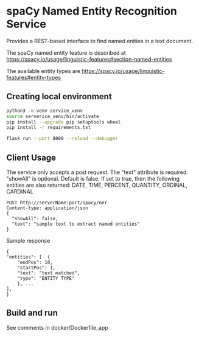 # spaCy Named Entity Recognition Service
Provides a REST-based interface to find named enities in a text document.

The spaCy named entity feature is described at https://spacy.io/usage/linguistic-features#section-named-entities

The available entity types are https://spacy.io/usage/linguistic-features#entity-types

## Creating local environment
```sh
python3 -m venv service_venv
source serverice_venv/bin/activate
pip install --upgrade pip setuptools wheel
pip install -r requirements.txt

flask run --port 8000 --reload --debugger
```
## Client Usage
The service only accepts a post request. The "text" attribute is required. "showAll" is optional.  Default is false.  If set to true, then the following entities are also returned: DATE, TIME, PERCENT, QUANTITY, ORDINAL, CARDINAL

````
POST http://serverName:port/spacy/ner
Content-type: application/json
{
  "showAll": false,
  "text": "sample text to extract named entities"
}
````

Sample response
````
{
"entities": [  {
    "endPos": 10,
    "startPos": 1,
    "text": "text matched",
    "type": "ENTITY TYPE"
    }, ...
],
}
````

## Build and run
See comments in docker/Dockerfile_app
